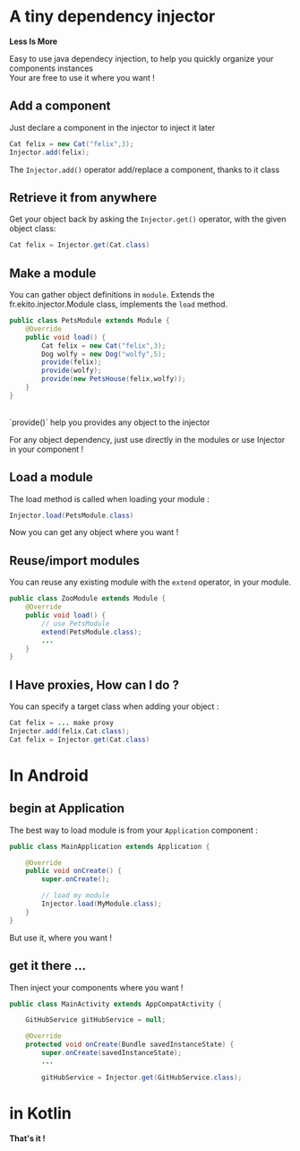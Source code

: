 #  A tiny dependency injector

__Less Is More__

Easy to use java dependecy injection, to help you quickly organize your components instances
<br>
Your are free to use it where you want !

## Add a component
Just declare a component in the injector to inject it later

```java
Cat felix = new Cat("felix",3);
Injector.add(felix);
````

The `Injector.add()` operator add/replace a component, thanks to it class 

## Retrieve it from anywhere
Get your object back by asking the `Injector.get()` operator, with the given object class:

```java
Cat felix = Injector.get(Cat.class)
```

## Make a module
You can gather object definitions in `module`. Extends the fr.ekito.injector.Module class, implements the `load` method.<br/>

```java
public class PetsModule extends Module {
    @Override
    public void load() {
        Cat felix = new Cat("felix",3);
        Dog wolfy = new Dog("wolfy",5);
        provide(felix);
        provide(wolfy);
        provide(new PetsHouse(felix,wolfy));
    }
}
```
<br/>
`provide()` help you provides any object to the injector
 
For any object dependency, just use directly in the modules or use Injector in your component !


## Load a module

The load method is called when loading your module :

```java
Injector.load(PetsModule.class)
````

Now you can get any object where you want !
 

## Reuse/import modules
You can reuse any existing module with the `extend` operator, in your module. 

```java
public class ZooModule extends Module {
    @Override
    public void load() {
        // use PetsModule
        extend(PetsModule.class);
        ...
    }
}
```

## I Have proxies, How can I do ?
You can specify a target class when adding your object : <br/>
```java
Cat felix = ... make proxy
Injector.add(felix,Cat.class);
Cat felix = Injector.get(Cat.class)
```

# In Android

## begin at Application

The best way to load module is from your `Application` component :

```java
public class MainApplication extends Application {

    @Override
    public void onCreate() {
        super.onCreate();

        // load my module
        Injector.load(MyModule.class);
    }
}
```

But use it, where you want !


## get it there ... 

Then inject your components where you want !

```java
public class MainActivity extends AppCompatActivity {

    GitHubService gitHubService = null;

    @Override
    protected void onCreate(Bundle savedInstanceState) {
        super.onCreate(savedInstanceState);
        ...

        gitHubService = Injector.get(GitHubService.class);
```


# in Kotlin



__That's it !__
